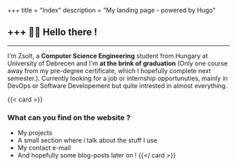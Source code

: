 +++
title = "Index"
description = "My landing page - powered by Hugo"

+++
🧑‍💻 Hello there ! 
---
---  


I'm Zsolt, a **Computer Science Engineering** student from Hungary at University of Debrecen and I'm **at the brink of graduation** (Only one course away from my pre-degree certificate, which I hopefully complete next semester.). Currently looking for a job or internship opportunuties, mainly in DevOps or Software Developement but quite intrested in almost everything.


{{< card >}}
### What can you find on the website ?

* My projects
* A small section where i talk about the stuff I use
* My contact e-mail
* And hopefully some blog-posts later on !
{{</ card >}}


